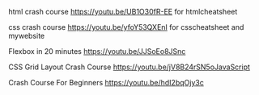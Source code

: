 html crash course https://youtu.be/UB1O30fR-EE for htmlcheatsheet

css crash course https://youtu.be/yfoY53QXEnI for csscheatsheet and mywebsite

Flexbox in 20 minutes https://youtu.be/JJSoEo8JSnc

CSS Grid Layout Crash Course https://youtu.be/jV8B24rSN5oJavaScript 

Crash Course For Beginners https://youtu.be/hdI2bqOjy3c


